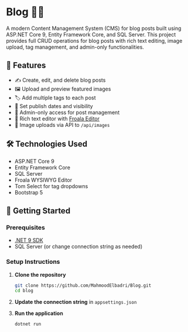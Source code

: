 
# Blog 📝🚀

A modern Content Management System (CMS) for blog posts built using ASP.NET Core 9, Entity Framework Core, and SQL Server. This project provides full CRUD operations for blog posts with rich text editing, image upload, tag management, and admin-only functionalities.

## 🌟 Features

- ✍️ Create, edit, and delete blog posts
- 🖼 Upload and preview featured images
- 🏷 Add multiple tags to each post
- 📅 Set publish dates and visibility
- 🔐 Admin-only access for post management
- 🎨 Rich text editor with [Froala Editor](https://froala.com/wysiwyg-editor/)
- 📂 Image uploads via API to `/api/images`

## 🛠 Technologies Used

- ASP.NET Core 9
- Entity Framework Core
- SQL Server
- Froala WYSIWYG Editor
- Tom Select for tag dropdowns
- Bootstrap 5

## 🚀 Getting Started

### Prerequisites

- [.NET 9 SDK](https://dotnet.microsoft.com/en-us/download)
- SQL Server (or change connection string as needed)

### Setup Instructions

1. **Clone the repository**

   ```bash
   git clone https://github.com/MahmoodElbadri/Blog.git
   cd blog
   ```

2. **Update the connection string** in `appsettings.json`

3. **Run the application**

   ```bash
   dotnet run
   ```
